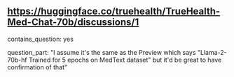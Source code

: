 ## https://huggingface.co/truehealth/TrueHealth-Med-Chat-70b/discussions/1

contains_question: yes

question_part: "I assume it's the same as the Preview which says "Llama-2-70b-hf Trained for 5 epochs on MedText dataset" but it'd be great to have confirmation of that"